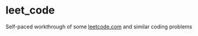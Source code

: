# leet_code
Self-paced workthrough of some [leetcode.com](https://leetcode.com/) and similar coding problems
